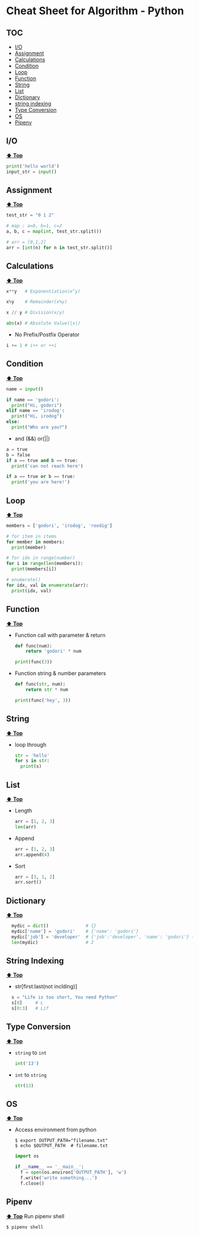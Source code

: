 
# Cheat Sheet for Algorithm - Python

## TOC
- [I/O](https://github.com/godori/today-algorithm/blob/master/python-cheat-sheet.md#io)
- [Assignment](https://github.com/godori/today-algorithm/blob/master/python-cheat-sheet.md#Assignment)
- [Calculations](https://github.com/godori/today-algorithm/blob/master/python-cheat-sheet.md#Calculations)
- [Condition](https://github.com/godori/today-algorithm/blob/master/python-cheat-sheet.md#Condition)
- [Loop](https://github.com/godori/today-algorithm/blob/master/python-cheat-sheet.md#Loop)
- [Function](https://github.com/godori/today-algorithm/blob/master/python-cheat-sheet.md#Function)
- [String](https://github.com/godori/today-algorithm/blob/master/python-cheat-sheet.md#String)
- [List](https://github.com/godori/today-algorithm/blob/master/python-cheat-sheet.md#List)
- [Dictionary](https://github.com/godori/today-algorithm/blob/master/python-cheat-sheet.md#Dictionary)
- [string indexing](https://github.com/godori/today-algorithm/blob/master/python-cheat-sheet.md#string-indexing)
- [Type Conversion](https://github.com/godori/today-algorithm/blob/master/python-cheat-sheet.md#Type-Conversion)
- [OS](https://github.com/godori/today-algorithm/blob/master/python-cheat-sheet.md#OS)
- [Pipenv](https://github.com/godori/today-algorithm/blob/master/python-cheat-sheet.md#Pipenv)


## I/O
**[⬆ Top](#toc)**
```python
print('hello world')
input_str = input()
```

## Assignment
**[⬆ Top](#toc)**
```python
test_str = "0 1 2"

# map : a=0, b=1, c=2
a, b, c = map(int, test_str.split())

# arr = [0,1,2]
arr = [int(n) for n in test_str.split()]
```

## Calculations
**[⬆ Top](#toc)**
```python
x**y   # Exponentiation(x^y)

x%y    # Remainder(x%y)

x // y # Division(x/y)

abs(x) # Absolute Value(|x|)
```
- No Prefix/Postfix Operator
```python
i += 1 # i++ or ++i
```

## Condition
**[⬆ Top](#toc)**
```python
name = input()

if name == 'godori':
  print("Hi, godori")
elif name == 'irodog':
  print("Hi, irodog")
else:
  print("Who are you?")
```

- and (&&) or(||)
```python
a = true
b = false
if a == true and b == true:
  print('can not reach here')

if a == true or b == true:
  print('you are here!')
```

## Loop
**[⬆ Top](#toc)**
  ```python
  members = ['godori', 'irodog', 'roodig']

  # for item in items
  for member in members:
    print(member)

  # for idx in range(number)
  for i in range(len(members)):
    print(members[i])

  # enumerate()
  for idx, val in enumerate(arr):
    print(idx, val)
  ```

## Function
**[⬆ Top](#toc)**
- Function call with parameter & return
    ```python
    def func(num):
        return 'godori' * num

    print(func(3))
    ```

- Function string & number parameters
    ```python
    def func(str, num):
        return str * num

    print(func('hey', 3))
    ```

## String
**[⬆ Top](#toc)**
- loop through
  ```python
  str = 'hello'
  for s in str:
    print(s)
  ```

## List
**[⬆ Top](#toc)**
- Length
  ```python
  arr = [1, 2, 3]
  len(arr)
  ```
- Append
  ```python
  arr = [1, 2, 3]
  arr.append(4)
  ```
- Sort
  ```python
  arr = [3, 1, 2]
  arr.sort()
  ```

## Dictionary
**[⬆ Top](#toc)**
```python
  mydic = dict()              # {}
  mydic['name'] = 'godori'    # {'name': 'godori'}
  mydic['job'] = 'developer'  # {'job':'developer', 'name': 'godori'} (no order)
  len(mydic)                  # 2
```
## String Indexing
**[⬆ Top](#toc)**
- str[first:last(not inclding)]
```python
  s = "Life is too short, You need Python"
  s[0]     # L
  s[0:3]   # Lif
```

## Type Conversion
**[⬆ Top](#toc)**
- `string` to `int`
  ```python
  int('13')
  ```
  
- `int` to `string`
  ```python
  str(13)
  ```

## OS
**[⬆ Top](#toc)**
- Access environment from python
  ```shell
  $ export OUTPUT_PATH="filename.txt"
  $ echo $OUTPUT_PATH  # filename.txt
  ```
  ```python
  import os

  if __name__ == '__main__':
    f = open(os.environ['OUTPUT_PATH'], 'w')
    f.write('write something...')
    f.close()
  ```

## Pipenv
**[⬆ Top](#toc)**
Run pipenv shell

```shell
$ pipenv shell
```
